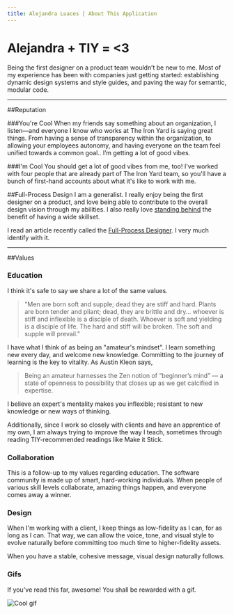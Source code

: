 ```yaml
---
title: Alejandra Luaces | About This Application
---
```

# Alejandra + TIY = <3

Being the first designer on a product team wouldn’t be new to me. Most of my experience has been with companies just getting started: establishing dynamic design systems and style guides, and paving the way for semantic, modular code.

---

##Reputation

###You're Cool
When my friends say something about an organization, I listen&#8212;and everyone I know who works at The Iron Yard is saying great things. From having a sense of transparency within the organization, to allowing your employees autonomy, and having everyone on the team feel unified towards a common goal.. I’m getting a lot of good vibes.

###I'm Cool
You should get a lot of good vibes from me, too! I've worked with four people that are already part of The Iron Yard team, so you'll have a bunch of first-hand accounts about what it's like to work with me.

##Full-Process Design
I am a generalist. I really enjoy being the first designer on a product, and love being able to contribute to the overall design vision through my abilities. I also really love [standing behind](https://medium.com/@alejandraluaces/we-don-t-need-more-negativity-bfaaaeb81073) the benefit of having a wide skillset.

I read an article recently called the [Full-Process Designer](http://fullprocessdesigner.com/). I very much identify with it.

---

##Values

### Education
I think it's safe to say we share a lot of the same values.

> "Men are born soft and supple; dead they are stiff and hard. Plants are born tender and pliant; dead, they are brittle and dry... whoever is stiff and inflexible is a disciple of death. Whoever is soft and yielding is a disciple of life. The hard and stiff will be broken. The soft and supple will prevail."

I have what I think of as being an "amateur's mindset". I learn something new every day, and welcome new knowledge. Committing to the journey of learning is the key to vitality. As Austin Kleon says,

> Being an amateur harnesses the Zen notion of “beginner’s mind” — a state of openness to possibility that closes up as we get calcified in expertise.

I believe an expert's mentality makes you inflexible; resistant to new knowledge or new ways of thinking.

Additionally, since I work so closely with clients and have an apprentice of my own, I am always trying to improve the way I teach, sometimes through reading TIY-recommended readings like Make it Stick.

### Collaboration
This is a follow-up to my values regarding education. The software community is made up of smart, hard-working individuals. When people of various skill levels collaborate, amazing things happen, and everyone comes away a winner.

### Design
When I'm working with a client, I keep things as low-fidelity as I can, for as long as I can. That way, we can allow the voice, tone, and visual style to evolve naturally before committing too much time to higher-fidelity assets.

When you have a stable, cohesive message, visual design naturally follows.

### Gifs

If you've read this far, awesome! You shall be rewarded with a gif.

![Cool gif](/images/catrusii.gif)
